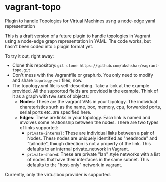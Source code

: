 # vagrant-topo
Plugin to handle Topologies for Virtual Machines using a node-edge yaml representation


This is a draft version of a future plugin to handle topologies in Vagrant using a node-edge graph representation in YAML. The code works, but hasn't been coded into a plugin format yet.

To try it out, right away:

* Clone this repository: `git clone https://github.com/akshshar/vagrant-topo.git`
* Don't mess with the Vagrantfile or graph.rb. You only need to modify and share `topology.yml` files, now.
* The topology.yml file is self-describing. Take a look at the example provided. All the supported fields are provided in the example. Think of it as a graph with two sets of objects:  
  * **Nodes**:  These are the vagrant VMs in your topology. The individual charateristics such as the name, box, memory, cpu, forwarded ports, serial ports etc. are specified here.
  * **Edges**:  These are links in your topology. Each link is named and involves some relationship between the nodes. There are two types of links supported:
    * `private-internal`: These are individual links between a pair of Nodes. These nodes are uniquely identified as "headnode" and "tailnode", though direction is not a property of the link. This defaults to an internal private_network in Vagrant.
    * `private-shared`: These are private "lan" style networks with a list of nodes that have their interfaces in the same subnet. This defaults to the "host-only" network in vagrant.


Currently, only the virtualbox provider is supported.
